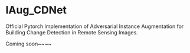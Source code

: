 # IAug_CDNet
Official Pytorch Implementation of Adversarial Instance Augmentation for Building Change Detection in Remote Sensing Images.

Coming soon~~~~
